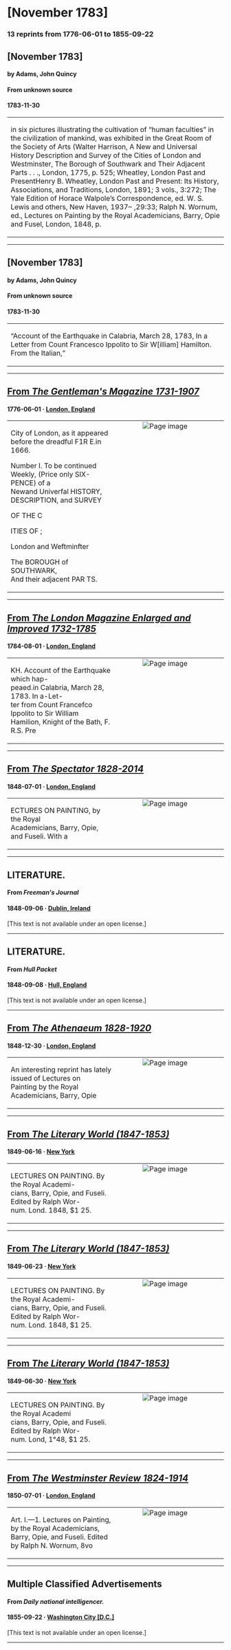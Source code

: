 
# [November 1783]

### 13 reprints from 1776-06-01 to 1855-09-22

## [November 1783]

#### by Adams, John Quincy

#### From unknown source

#### 1783-11-30

<table style="width: 100%;"><tr><td style="width: 50%">

 in six pictures illustrating the cultivation of “human faculties” in the civilization of mankind, was exhibited in the Great Room of the Society of Arts (Walter Harrison, A New and Universal History Description and Survey of the Cities of London and Westminster, The Borough of Southwark and Their Adjacent Parts . . ., London, 1775, p. 525; Wheatley, London Past and PresentHenry B. Wheatley, London Past and Present: Its History, Associations, and Traditions, London, 1891; 3 vols., 3:272; The Yale Edition of Horace Walpole’s Correspondence, ed. W. S. Lewis and others, New Haven, 1937– ,29:33; Ralph N. Wornum, ed., Lectures on Painting by the Royal Academicians, Barry, Opie and Fusel, London, 1848, p.
</td></tr></table>

---

## [November 1783]

#### by Adams, John Quincy

#### From unknown source

#### 1783-11-30

<table style="width: 100%;"><tr><td style="width: 50%">

  
  
“Account of the Earthquake in Calabria, March 28, 1783, In a Letter from Count Francesco Ippolito to Sir W[illiam] Hamilton. From the Italian,” 
</td></tr></table>

---

## [From _The Gentleman's Magazine 1731-1907_](https://archive.org/details/sim_gentlemans-magazine_1776-06_46_6/page/n60/mode/1up?view=theater)

#### 1776-06-01 &middot; [London, England](http://dbpedia.org/resource/London)

<table style="width: 100%;"><tr><td style="width: 50%">

  
City of London, as it appeared before the dreadful F1R E.in 1666.  
  
Number I. To be continued Weekly, (Price only SIX-PENCE) of a  
Newand Univerfal HISTORY, DESCRIPTION, and SURVEY  
  
OF THE C  
  
ITIES OF ;  
  
London and Weftminfter  
  
The BOROUGH of SOUTHWARK,  
And their adjacent PAR TS.
</td><td style="width: 50%; max-height: 75%; margin: auto; display: block;">
<img alt="Page image" src="https://iiif.archive.org/image/iiif/2/sim_gentlemans-magazine_1776-06_46_6%2Fsim_gentlemans-magazine_1776-06_46_6_jp2.zip%2Fsim_gentlemans-magazine_1776-06_46_6_jp2%2Fsim_gentlemans-magazine_1776-06_46_6_0060.jp2/pct:8.175473579262214,24.487978628673197,85.24426719840478,21.875927574948054/600,/0/default.jpg"/>
</td>
</tr></table>

---

## [From _The London Magazine Enlarged and Improved 1732-1785_](https://archive.org/details/sim_london-magazine-enlarged-and-improved_1784-08_3/page/n66/mode/1up?view=theater)

#### 1784-08-01 &middot; [London, England](http://dbpedia.org/resource/London)

<table style="width: 100%;"><tr><td style="width: 50%">

  
  
KH. Account of the Earthquake which hap-  
peaed.in Calabria, March 28, 1783. In a-Let-  
ter from Count Francefco Ippolito to Sir William  
Hamilion, Knight of the Bath, F. R.S.  Pre
</td><td style="width: 50%; max-height: 75%; margin: auto; display: block;">
<img alt="Page image" src="https://iiif.archive.org/image/iiif/2/sim_london-magazine-enlarged-and-improved_1784-08_3%2Fsim_london-magazine-enlarged-and-improved_1784-08_3_jp2.zip%2Fsim_london-magazine-enlarged-and-improved_1784-08_3_jp2%2Fsim_london-magazine-enlarged-and-improved_1784-08_3_0066.jp2/pct:10.546378653113088,51.59247889485802,37.16645489199492,4.681504221028396/600,/0/default.jpg"/>
</td>
</tr></table>

---

## [From _The Spectator 1828-2014_](https://archive.org/details/sim_spectator-uk_1848-07-01_21_1044/page/n23/mode/1up?view=theater)

#### 1848-07-01 &middot; [London, England](http://dbpedia.org/resource/London)

<table style="width: 100%;"><tr><td style="width: 50%">

  
ECTURES ON PAINTING, by the Royal  
Academicians, Barry, Opie, and Fuseli. With a
</td><td style="width: 50%; max-height: 75%; margin: auto; display: block;">
<img alt="Page image" src="https://iiif.archive.org/image/iiif/2/sim_spectator-uk_1848-07-01_21_1044%2Fsim_spectator-uk_1848-07-01_21_1044_jp2.zip%2Fsim_spectator-uk_1848-07-01_21_1044_jp2%2Fsim_spectator-uk_1848-07-01_21_1044_0023.jp2/pct:19.422827496757456,22.42798353909465,22.827496757457848,1.4197530864197532/600,/0/default.jpg"/>
</td>
</tr></table>

---

## LITERATURE.

#### From _Freeman's Journal_

#### 1848-09-06 &middot; [Dublin, Ireland](http://dbpedia.org/resource/Dublin)

[This text is not available under an open license.]

---

## LITERATURE.

#### From _Hull Packet_

#### 1848-09-08 &middot; [Hull, England](http://dbpedia.org/resource/Kingston_upon_Hull)

[This text is not available under an open license.]

---

## [From _The Athenaeum 1828-1920_](https://archive.org/details/sim_athenaeum-uk_1848-12-30_1105/page/n15/mode/1up?view=theater)

#### 1848-12-30 &middot; [London, England](http://dbpedia.org/resource/London)

<table style="width: 100%;"><tr><td style="width: 50%">

  
An interesting reprint has lately issued of Lectures on  
Painting by the Royal Academicians, Barry, Opie
</td><td style="width: 50%; max-height: 75%; margin: auto; display: block;">
<img alt="Page image" src="https://iiif.archive.org/image/iiif/2/sim_athenaeum-uk_1848-12-30_1105%2Fsim_athenaeum-uk_1848-12-30_1105_jp2.zip%2Fsim_athenaeum-uk_1848-12-30_1105_jp2%2Fsim_athenaeum-uk_1848-12-30_1105_0015.jp2/pct:38.59945872801082,89.05146316851665,27.43572395128552,1.8668012108980827/600,/0/default.jpg"/>
</td>
</tr></table>

---

## [From _The Literary World (1847-1853)_](https://archive.org/details/sim_literary-world_1849-06-16_4_124/page/n13/mode/1up?view=theater)

#### 1849-06-16 &middot; [New York](http://dbpedia.org/resource/New_York_City)

<table style="width: 100%;"><tr><td style="width: 50%">

  
  
LECTURES ON PAINTING. By the Royal Academi-  
cians, Barry, Opie, and Fuseli. Edited by Ralph Wor-  
num. Lond. 1848, $1 25.
</td><td style="width: 50%; max-height: 75%; margin: auto; display: block;">
<img alt="Page image" src="https://iiif.archive.org/image/iiif/2/sim_literary-world_1849-06-16_4_124%2Fsim_literary-world_1849-06-16_4_124_jp2.zip%2Fsim_literary-world_1849-06-16_4_124_jp2%2Fsim_literary-world_1849-06-16_4_124_0013.jp2/pct:41.33064516129032,71.12953367875647,26.81451612903226,2.0310880829015545/600,/0/default.jpg"/>
</td>
</tr></table>

---

## [From _The Literary World (1847-1853)_](https://archive.org/details/sim_literary-world_1849-06-23_4_125/page/n18/mode/1up?view=theater)

#### 1849-06-23 &middot; [New York](http://dbpedia.org/resource/New_York_City)

<table style="width: 100%;"><tr><td style="width: 50%">

  
  
LECTURES ON PAINTING. By the Royal Academi-  
cians, Barry, Opie, and Fuseli. Edited by Ralph Wor-  
num. Lond. 1848, $1 25.
</td><td style="width: 50%; max-height: 75%; margin: auto; display: block;">
<img alt="Page image" src="https://iiif.archive.org/image/iiif/2/sim_literary-world_1849-06-23_4_125%2Fsim_literary-world_1849-06-23_4_125_jp2.zip%2Fsim_literary-world_1849-06-23_4_125_jp2%2Fsim_literary-world_1849-06-23_4_125_0018.jp2/pct:63.76728110599078,71.51741293532338,26.526497695852534,2.03150912106136/600,/0/default.jpg"/>
</td>
</tr></table>

---

## [From _The Literary World (1847-1853)_](https://archive.org/details/sim_literary-world_1849-06-30_4_126/page/n14/mode/1up?view=theater)

#### 1849-06-30 &middot; [New York](http://dbpedia.org/resource/New_York_City)

<table style="width: 100%;"><tr><td style="width: 50%">

  
  
LECTURES ON PAINTING. By the Royal Academi  
cians, Barry, Opie, and Fuseli. Edited by Ralph Wor-  
num. Lond, 1°48, $1 25.
</td><td style="width: 50%; max-height: 75%; margin: auto; display: block;">
<img alt="Page image" src="https://iiif.archive.org/image/iiif/2/sim_literary-world_1849-06-30_4_126%2Fsim_literary-world_1849-06-30_4_126_jp2.zip%2Fsim_literary-world_1849-06-30_4_126_jp2%2Fsim_literary-world_1849-06-30_4_126_0014.jp2/pct:63.22004608294931,70.21144278606965,26.612903225806452,1.886401326699834/600,/0/default.jpg"/>
</td>
</tr></table>

---

## [From _The Westminster Review 1824-1914_](https://archive.org/details/sim_westminster-review_1850-07_53_2/page/n0/mode/1up?view=theater)

#### 1850-07-01 &middot; [London, England](http://dbpedia.org/resource/London)

<table style="width: 100%;"><tr><td style="width: 50%">

  
  
Art. I.—1. Lectures on Painting, by the Royal Academicians,  
Barry, Opie, and Fuseli. Edited by Ralph N. Wornum, 8vo
</td><td style="width: 50%; max-height: 75%; margin: auto; display: block;">
<img alt="Page image" src="https://iiif.archive.org/image/iiif/2/sim_westminster-review_1850-07_53_2%2Fsim_westminster-review_1850-07_53_2_jp2.zip%2Fsim_westminster-review_1850-07_53_2_jp2%2Fsim_westminster-review_1850-07_53_2_0000.jp2/pct:9.914255091103966,47.13060686015831,71.16827438370846,3.3641160949868074/600,/0/default.jpg"/>
</td>
</tr></table>

---

## Multiple Classified Advertisements

#### From _Daily national intelligencer._

#### 1855-09-22 &middot; [Washington City [D.C.]](http://dbpedia.org/resource/Washington%2C_D.C.)

[This text is not available under an open license.]

---

